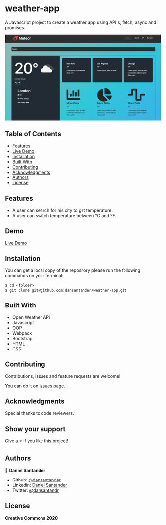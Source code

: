 # weather-app
A Javascript project to create a weather app using API's, fetch, async and promises.

![screenshot](./src/img/weathercover.png)

## Table of Contents

* [Features](#features)
* [Live Demo](#demo)
* [Installation](#installation)
* [Built With](#built-with)
* [Contributing](#contributing)
* [Acknowledgments](#acknowledgments)
* [Authors](#author)
* [License](#license)

## Features
 - A user can search for his city to get temperature.
 - A user can switch temperature between °C and ºF.

## Demo

[Live Demo](https://raw.githack.com/dansantander/todo-list/feature-todo/dist/index.html)

## Installation

You can get a local copy of the repository please run the following commands on your terminal:
```
$ cd <folder>
$ git clone git@github.com:dansantander/weather-app.git
```

## Built With
- Open Weather APi
- Javascript
- OOP
- Webpack
- Bootstrap
- HTML
- CSS

## Contributing

Contributions, issues and feature requests are welcome!

You can do it on [issues page](issues/).

## Acknowledgments

Special thanks to code reviewers.

## Show your support

Give a ⭐️ if you like this project!

## Authors

👤 **Daniel Santander**

- Github: [@dansantander](https://github.com/dansantander)
- Linkedin: [Daniel Santander](https://www.linkedin.com/in/daniel-santander)
- Twitter: [@dansantandr](https://twitter.com/dansantandr)

## License

<strong>Creative Commons 2020</strong>